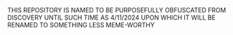 THIS REPOSITORY IS NAMED TO BE PURPOSEFULLY OBFUSCATED FROM DISCOVERY UNTIL SUCH TIME AS 4/11/2024 UPON WHICH IT WILL BE RENAMED TO SOMETHING LESS MEME-WORTHY
